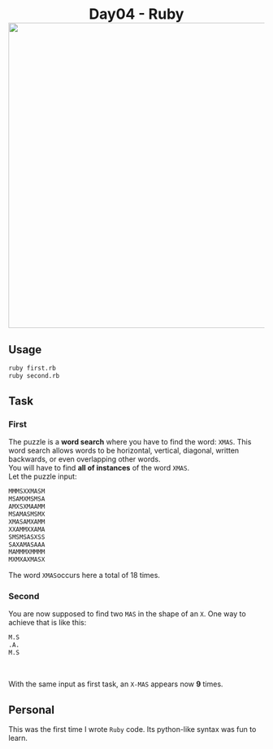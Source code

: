 <h1 align="center">
  Day04 - Ruby<br>
  <img src="https://raw.githubusercontent.com/catppuccin/catppuccin/main/assets/palette/macchiato.png" width="600px"/>
  <br>
</h1>

## Usage

```bash
ruby first.rb
ruby second.rb
```

## Task

### First

The puzzle is a **word search** where you have to find the word: `XMAS`.
This word search allows words to be horizontal, vertical, diagonal, written backwards, or even overlapping other words.
<br>
You will have to find **all of instances** of the word `XMAS`.
<br>
Let the puzzle input:

```bash
MMMSXXMASM
MSAMXMSMSA
AMXSXMAAMM
MSAMASMSMX
XMASAMXAMM
XXAMMXXAMA
SMSMSASXSS
SAXAMASAAA
MAMMMXMMMM
MXMXAXMASX
```

The word `XMAS`occurs here a total of 18 times.

### Second

You are now supposed to find two `MAS` in the shape of an `X`. One way to achieve that is like this:
<br>

```bash
M.S
.A.
M.S
```

<br>

With the same input as first task, an `X-MAS` appears now **9** times.

## Personal

This was the first time I wrote `Ruby` code. Its python-like syntax was fun to learn.
